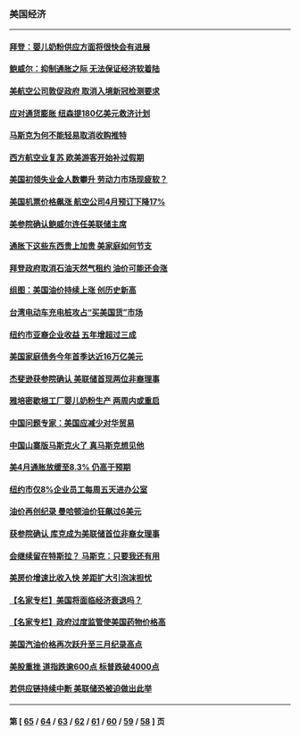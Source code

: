 ### 美国经济
---
#### [拜登：婴儿奶粉供应方面将很快会有进展](../../pages/ncid1078158/n13736346.md) 
#### [鲍威尔：抑制通胀之际 无法保证经济软着陆](../../pages/ncid1078158/n13736217.md) 
#### [美航空公司敦促政府 取消入境新冠检测要求](../../pages/ncid1078158/n13736159.md) 
#### [应对通货膨胀 纽森提180亿美元救济计划](../../pages/ncid1078158/n13736230.md) 
#### [马斯克为何不能轻易取消收购推特](../../pages/ncid1078158/n13736176.md) 
#### [西方航空业复苏 欧美游客开始补过假期](../../pages/ncid1078158/n13735890.md) 
#### [美国初领失业金人数攀升 劳动力市场现疲软？](../../pages/ncid1078158/n13735138.md) 
#### [美国机票价格飙涨 航空公司4月预订下降17%](../../pages/ncid1078158/n13734941.md) 
#### [美参院确认鲍威尔连任美联储主席](../../pages/ncid1078158/n13734781.md) 
#### [通胀下这些东西贵上加贵 美家庭如何节支](../../pages/ncid1078158/n13734745.md) 
#### [拜登政府取消石油天然气租约 油价可能还会涨](../../pages/ncid1078158/n13734685.md) 
#### [组图：美国油价持续上涨 创历史新高](../../pages/ncid1078158/n13734208.md) 
#### [台湾电动车充电桩攻占“买美国货”市场](../../pages/ncid1078158/n13734140.md) 
#### [纽约市亚裔企业收益 五年增超过三成](../../pages/ncid1078158/n13734040.md) 
#### [美国家庭债务今年首季达近16万亿美元](../../pages/ncid1078158/n13733923.md) 
#### [杰斐逊获参院确认 美联储首现两位非裔理事](../../pages/ncid1078158/n13733833.md) 
#### [雅培密歇根工厂婴儿奶粉生产 两周内或重启](../../pages/ncid1078158/n13733653.md) 
#### [中国问题专家：美国应减少对华贸易](../../pages/ncid1078158/n13733444.md) 
#### [中国山寨版马斯克火了 真马斯克想见他](../../pages/ncid1078158/n13733559.md) 
#### [美4月通胀放缓至8.3% 仍高于预期](../../pages/ncid1078158/n13733293.md) 
#### [纽约市仅8%企业员工每周五天进办公室](../../pages/ncid1078158/n13732820.md) 
#### [油价再创纪录  曼哈顿油价狂飙过6美元](../../pages/ncid1078158/n13732756.md) 
#### [获参院确认 库克成为美联储首位非裔女理事](../../pages/ncid1078158/n13732610.md) 
#### [会继续留在特斯拉？ 马斯克：只要我还有用](../../pages/ncid1078158/n13732437.md) 
#### [美房价增速比收入快 差距扩大引泡沫担忧](../../pages/ncid1078158/n13732492.md) 
#### [【名家专栏】美国将面临经济衰退吗？](../../pages/ncid1078158/n13732121.md) 
#### [【名家专栏】政府过度监管使美国药物价格高](../../pages/ncid1078158/n13731332.md) 
#### [美国汽油价格再次跃升至三月纪录高点](../../pages/ncid1078158/n13731617.md) 
#### [美股重挫 道指跌逾600点 标普跌破4000点](../../pages/ncid1078158/n13731602.md) 
#### [若供应链持续中断 美联储恐被迫做出此举](../../pages/ncid1078158/n13731521.md) 

---
#### 第 [ [65](./65.md) / [64](./64.md) / [63](./63.md) / [62](./62.md) / [61](./61.md) / [60](./60.md) / [59](./59.md) / [58](./58.md) ] 页
